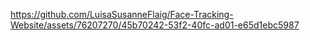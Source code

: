 

https://github.com/LuisaSusanneFlaig/Face-Tracking-Website/assets/76207270/45b70242-53f2-40fc-ad01-e65d1ebc5987

